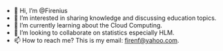 - 👋 Hi, I’m @Firenius
- 👀 I’m interested in sharing knowledge and discussing education topics.
- 🌱 I’m currently learning about the Cloud Computing.
- 💞️ I’m looking to collaborate on statistics especially HLM.
- 📫 How to reach me? This is my email: firenf@yahoo.com.

<!---
Firenius/Firenius is a ✨ special ✨ repository because its `README.md` (this file) appears on your GitHub profile.
You can click the Preview link to take a look at your changes.
--->
